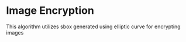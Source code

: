 # Image Encryption

This algorithm utilizes sbox generated using elliptic curve for encrypting images
